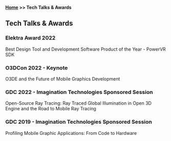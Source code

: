 **[Home](https://omarzohdi.github.io/) >> Tech Talks & Awards**

## Tech Talks & Awards

<div class="card">
  <h3>Elektra Award 2022</h3>
  <p>Best Design Tool and Development Software Product of the Year - PowerVR SDK</p>
  <a href="https://www.elektraawards.co.uk/elektraawards2022/en/page/2022-winners"><span class="card-link-spanner"></span></a>
</div>

<div class="card">
  <h3>O3DCon 2022 - Keynote</h3>
  <p>O3DE and the Future of Mobile Graphics Development</p>
  <a href="https://www.youtube.com/watch?v=qXdtgxVPbjM"><span class="card-link-spanner"></span></a>
</div>

<div class="card">
  <h3>GDC 2022 - Imagination Technologies Sponsored Session</h3>
  <p>Open-Source Ray Tracing: Ray Traced Global Illumination in Open 3D Engine and the Road to Mobile Ray Tracing</p>
  <a href="https://www.imaginationtech.com/events/gdc-2022/"><span class="card-link-spanner"></span></a>
</div>

<div class="card">
  <h3>GDC 2019 - Imagination Technologies Sponsored Session</h3>
  <p>Profiling Mobile Graphic Applications: From Code to Hardware</p>
  <a href="https://schedule2019.gdconf.com/session/profiling-mobile-graphic-applications-from-code-to-hardware-presented-by-imagination-technologies/865453"><span class="card-link-spanner"></span></a>
</div>



